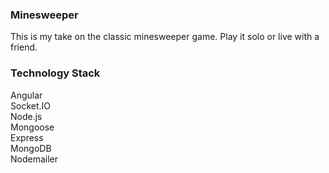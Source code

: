 ### Minesweeper

This is my take on the classic minesweeper game. Play it solo or live with a friend. 

### Technology Stack

Angular <br/>
Socket.IO <br/>
Node.js <br/>
Mongoose <br >
Express <br/>
MongoDB <br/>
Nodemailer <br/>
